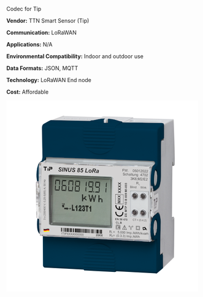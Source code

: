 Codec for Tip

**Vendor:** TTN Smart Sensor (Tip)

**Communication:** LoRaWAN

**Applications:** N/A

**Environmental Compatibility:** Indoor and outdoor use

**Data Formats:** JSON, MQTT

**Technology:** LoRaWAN End node

**Cost:** Affordable

![Sensor Image](https://raw.githubusercontent.com/TheThingsNetwork/lorawan-devices/master/vendor/tip/sinus85.png)
